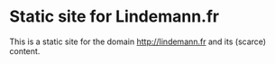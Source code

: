 # Static site for Lindemann.fr
This is a static site for the domain http://lindemann.fr and its (scarce) content.
